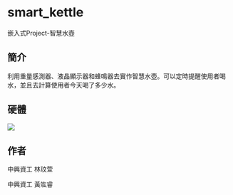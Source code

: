 # smart_kettle
嵌入式Project-智慧水壺

## 簡介
利用重量感測器、液晶顯示器和蜂鳴器去實作智慧水壺。可以定時提醒使用者喝水，並且去計算使用者今天喝了多少水。

## 硬體
![](https://i.imgur.com/l5d2rcS.png)

## 作者
中興資工 林玟萱

中興資工 黃竑睿
